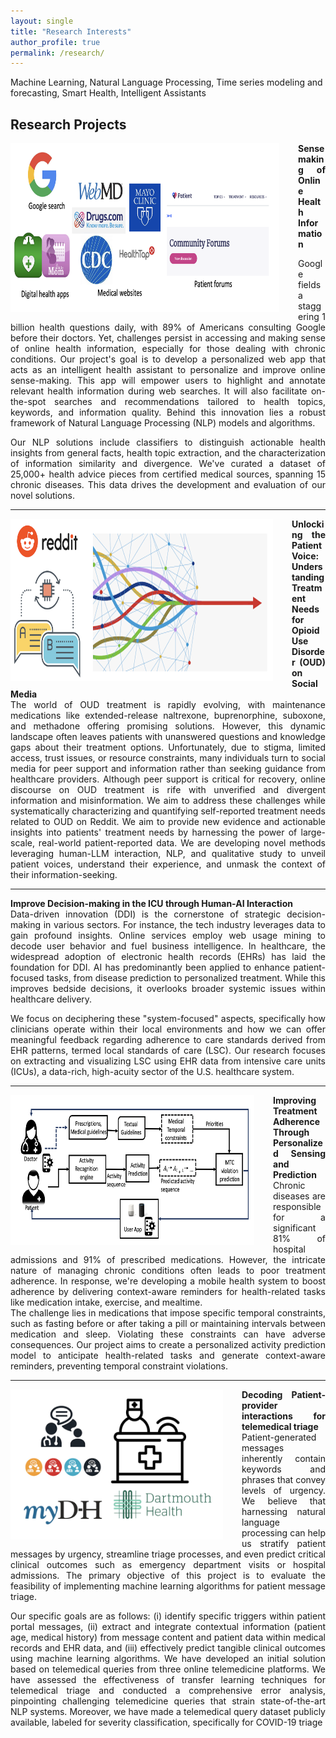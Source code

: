 ```yaml
---
layout: single
title: "Research Interests"
author_profile: true
permalink: /research/
---
```


Machine Learning, Natural   Language   Processing, Time series modeling and forecasting, Smart Health, Intelligent Assistants

## Research Projects

<div style="text-align: justify">
<img src='/images/logos/pj1.png' alt='Image not Loading' style='width: 430px; height:270px; float: left;margin-right: 30px; border: 10px'>

<span> <b> Sensemaking of Online Health Information </b> </span><br/>
<div style="text-align: justify">
Google fields a staggering 1 billion health questions daily, with 89% of Americans consulting Google before their doctors. Yet, challenges persist in accessing and making sense of online health information, especially for those dealing with chronic conditions. Our project's goal is to develop a personalized web app that acts as an intelligent health assistant to personalize and improve online sense-making. This app will empower users to highlight and annotate relevant health information during web searches. It will also facilitate on-the-spot searches and recommendations tailored to health topics, keywords, and information quality. Behind this innovation lies a robust framework of Natural Language Processing (NLP) models and algorithms. <br>

Our NLP solutions include classifiers to distinguish actionable health insights from general facts, health topic extraction, and the characterization of information similarity and divergence. We've curated a dataset of 25,000+ health advice pieces from certified medical sources, spanning 15 chronic diseases. This data drives the development and evaluation of our novel solutions.
</div>
</div>

---

<div style="text-align: justify">
    <img src='/images/logos/pj2.png' alt='Image not Loading' style='width: 420px; height:260px; float: left;margin-right: 30px; border: 10px'>
    <span> <b>  Unlocking   the   Patient   Voice:   Understanding Treatment Needs for Opioid Use Disorder (OUD) on Social
Media</b> </span><br/>
    
  <div style="text-align: justify">
  The world of OUD treatment is rapidly evolving, with maintenance medications like extended-release naltrexone, buprenorphine, suboxone, and methadone offering promising solutions. However, this dynamic landscape often leaves patients with unanswered questions and knowledge gaps about their treatment options. Unfortunately, due to stigma, limited access, trust issues, or resource constraints, many individuals turn to social media for peer support and information rather than seeking guidance from healthcare providers. Although peer support is critical for recovery, online discourse on OUD treatment is rife with unverified and divergent information and misinformation. We aim to address these challenges while systematically characterizing and quantifying self-reported treatment needs related to OUD on Reddit. We aim to provide new evidence and actionable insights into patients' treatment needs by harnessing the power of large-scale, real-world patient-reported data. We are developing novel methods leveraging human-LLM interaction, NLP, and qualitative study to unveil patient voices, understand their experience, and unmask the context of their information-seeking.
  </div>
</div>

---

<div style="text-align: justify">
    <!--- <img src='/images/pics/group.jpg' alt='Image not Loading' style='width: 300px; float: left;margin-right: 30px; border: 10px'>
    --->
    <span> <b>  Improve Decision-making in the ICU through Human-AI Interaction</b> </span><br/>
    
  <div style="text-align: justify">
    Data-driven innovation (DDI) is the cornerstone of strategic decision-making in various sectors. For instance, the tech industry leverages data to gain profound insights. Online services employ web usage mining to decode user behavior and fuel business intelligence. In healthcare, the widespread adoption of electronic health records (EHRs) has laid the foundation for DDI. AI has predominantly been applied to enhance patient-focused tasks, from disease prediction to personalized treatment. While this improves bedside decisions, it overlooks broader systemic issues within healthcare delivery.<br>

We focus on deciphering these "system-focused" aspects, specifically how clinicians operate within their local environments and how we can offer meaningful feedback regarding adherence to care standards derived from EHR patterns, termed local standards of care (LSC). Our research focuses on extracting and visualizing LSC using EHR data from intensive care units (ICUs), a data-rich, high-acuity sector of the U.S. healthcare system.
  </div>
</div>

---

<div style="text-align: justify">
    <img src='/images/logos/pj4.png' alt='Image not Loading' style='width: 390px; height:240px; float: left;margin-right: 30px; border: 10px'>
  <span> <b> Improving Treatment Adherence Through Personalized Sensing and Prediction</b> </span><br/>
    
  <div style="text-align: justify">
       Chronic diseases are responsible for a significant 81% of hospital admissions and 91% of prescribed medications. However, the intricate nature of managing chronic conditions often leads to poor treatment adherence. In response, we're developing a mobile health system to boost adherence by delivering context-aware reminders for health-related tasks like medication intake, exercise, and mealtime.<br>
    The challenge lies in medications that impose specific temporal constraints, such as fasting before or after taking a pill or maintaining intervals between medication and sleep. Violating these constraints can have adverse consequences. Our project aims to create a personalized activity prediction model to anticipate health-related tasks and generate context-aware reminders, preventing temporal constraint violations.
  </div>
</div>

---

<div style="text-align: justify">
    <img src='/images/logos/pj5.png' alt='Image not Loading' style='width: 340px; height:240px; float: left;margin-right: 30px; border: 10px'>
    <span> <b> Decoding Patient-provider interactions for telemedical triage</b> </span><br/>
    
  <div style="text-align: justify">
     Patient-generated messages inherently contain keywords and phrases that convey levels of urgency. We believe that harnessing natural language processing can help us stratify patient messages by urgency, streamline triage processes, and even predict critical clinical outcomes such as emergency department visits or hospital admissions. The primary objective of this project is to evaluate the feasibility of implementing machine learning algorithms for patient message triage.<br>

    
Our specific goals are as follows: (i) identify specific triggers within patient portal messages, (ii) extract and integrate contextual information (patient age, medical history) from message content and patient data within medical records and EHR data, and (iii) effectively predict tangible clinical outcomes using machine learning algorithms. We have developed an initial solution based on telemedical queries from three online telemedicine platforms. We have assessed the effectiveness of transfer learning techniques for telemedical triage and conducted a comprehensive error analysis, pinpointing challenging telemedicine queries that strain state-of-the-art NLP systems. Moreover, we have made a telemedical query dataset publicly available, labeled for severity classification, specifically for COVID-19 triage
  </div>
</div>

<!---
## Funding
We are grateful for funding from the <a href=""  style="text-decoration: none;">NIH</a> and the <a href=""  style="text-decoration: none;"></a>, the <a href=""  style="text-decoration: none;" >Dartmouth</a>, and the <a href=""  style="text-decoration: none;" >Autism Science Foundation</a>.

<div style="text-align: justify">
<img src='/images/logos/Logo_NIMH.png' alt='Image not Loading' style='width: 250px; float: left; margin:15px;  border: 10px'>
<img src='/images/logos/Logo_BBRF.png' alt='Image not Loading' style='width: 250px; float: left; margin:15px;  border: 10px'>
  <img src='/images/logos/Logo_SFARI.png' alt='Image not Loading' style='width: 250px; float: left; margin:15px;  border: 10px'>
  <img src='/images/logos/Dartmouth_Logo.png' alt='Image not Loading' style='width: 250px; float: left; margin:15px;  border: 10px'>
</div>
--->

